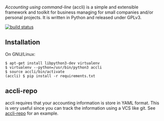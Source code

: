 _Accounting using command-line_ (accli) is a simple and extensible
framework and toolkit for business managing for small companies and/or
personal projects. It is written in Python and released under GPLv3.

[![build status](https://gitlab.com/cleto/accli/badges/master/build.svg)](https://gitlab.com/cleto/accli/commits/master)

## Installation

On GNU/Linux:

```
$ apt-get install libpython3-dev virtualenv
$ virtualenv --python=/usr/bin/python3 accli
$ source accli/bin/activate
(accli) $ pip install -r requirements.txt
```

## accli-repo

accli requires that your accounting information is store in YAML
format. This is very useful since you can track the information using
a VCS like git. See [accli-repo](https://gitlab.com/cleto/accli-repo)
for an example.
